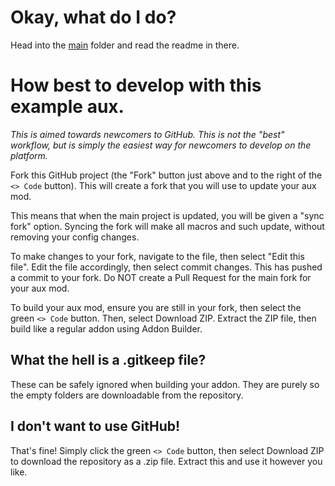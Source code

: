 # Okay, what do I do?

Head into the [main](main) folder and read the readme in there.

# How best to develop with this example aux.
*This is aimed towards newcomers to GitHub. This is not the "best" workflow, but is simply the easiest way for newcomers to develop on the platform.*

Fork this GitHub project (the "Fork" button just above and to the right of the `<> Code` button). This will create a fork that you will use to update your aux mod.

This means that when the main project is updated, you will be given a "sync fork" option. Syncing the fork will make all macros and such update, without removing your config changes.

To make changes to your fork, navigate to the file, then select "Edit this file". Edit the file accordingly, then select commit changes. This has pushed a commit to your fork. Do NOT create a Pull Request for the main fork for your aux mod.

To build your aux mod, ensure you are still in your fork, then select the green `<> Code` button. Then, select Download ZIP. Extract the ZIP file, then build like a regular addon using Addon Builder.

## What the hell is a .gitkeep file?
These can be safely ignored when building your addon. They are purely so the empty folders are downloadable from the repository.

## I don't want to use GitHub!
That's fine! Simply click the green `<> Code` button, then select Download ZIP to download the repository as a .zip file. Extract this and use it however you like.

